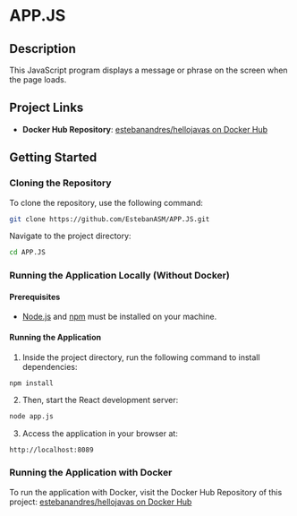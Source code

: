 # APP.JS

## Description
This JavaScript program displays a message or phrase on the screen when the page loads.

## Project Links
- **Docker Hub Repository**: [estebanandres/hellojavas on Docker Hub](https://hub.docker.com/repository/docker/estebanandres/hellojavas/general)

## Getting Started

### Cloning the Repository
To clone the repository, use the following command:

```bash
git clone https://github.com/EstebanASM/APP.JS.git
```

Navigate to the project directory:

```bash
cd APP.JS
```

### Running the Application Locally (Without Docker)

#### Prerequisites
- [Node.js](https://nodejs.org/) and [npm](https://www.npmjs.com/) must be installed on your machine.

#### Running the Application
1. Inside the project directory, run the following command to install dependencies:

```bash
npm install
```

2. Then, start the React development server:

```bash
node app.js
```

3. Access the application in your browser at:

```
http://localhost:8089
```

### Running the Application with Docker

To run the application with Docker, visit the Docker Hub Repository of this project: [estebanandres/hellojavas on Docker Hub](https://hub.docker.com/repository/docker/estebanandres/hellojavas/general)
